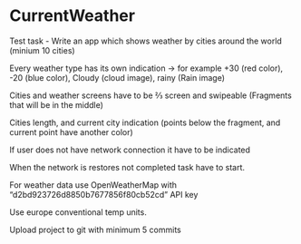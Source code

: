 # CurrentWeather
Test task - Write an app which shows weather by cities around the world (minium 10 cities)

Every weather type has its own indication -> for example +30 (red color), -20 (blue color), Cloudy (cloud image), rainy (Rain image)

Cities and weather screens have to be ⅔ screen and swipeable (Fragments that will be in the middle)

Cities length, and current city indication (points below the fragment, and current point have another color) 

If user does not have network connection it have to be indicated

When the network is restores not completed task have to start.

For weather data use OpenWeatherMap with “d2bd923726d8850b7677856f80cb52cd” API key

Use europe conventional temp units.

Upload project to git with minimum 5 commits
